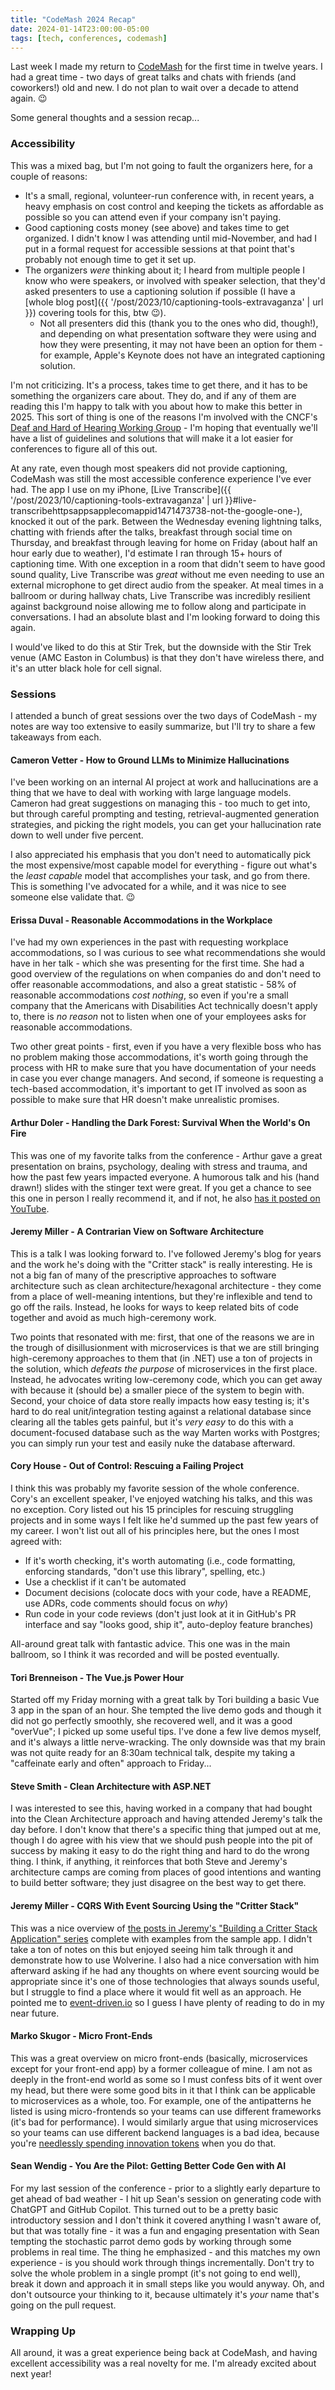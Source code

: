```yaml
---
title: "CodeMash 2024 Recap"
date: 2024-01-14T23:00:00-05:00
tags: [tech, conferences, codemash]
---
```


Last week I made my return to [CodeMash](https://codemash.org) for the first time in twelve years. I had a great time - two days of great talks and chats with friends (and coworkers!) old and new. I do not plan to wait over a decade to attend again. 😉

Some general thoughts and a session recap...

### Accessibility

This was a mixed bag, but I'm not going to fault the organizers here, for a couple of reasons:

- It's a small, regional, volunteer-run conference with, in recent years, a heavy emphasis on cost control and keeping the tickets as affordable as possible so you can attend even if your company isn't paying.
- Good captioning costs money (see above) and takes time to get organized. I didn't know I was attending until mid-November, and had I put in a formal request for accessible sessions at that point that's probably not enough time to get it set up.
- The organizers _were_ thinking about it; I heard from multiple people I know who were speakers, or involved with speaker selection, that they'd asked presenters to use a captioning solution if possible (I have a [whole blog post]({{ '/post/2023/10/captioning-tools-extravaganza' | url }}) covering tools for this, btw 😉).
  - Not all presenters did this (thank you to the ones who did, though!), and depending on what presentation software they were using and how they were presenting, it may not have been an option for them - for example, Apple's Keynote does not have an integrated captioning solution.

I'm not criticizing. It's a process, takes time to get there, and it has to be something the organizers care about. They do, and if any of them are reading this I'm happy to talk with you about how to make this better in 2025. This sort of thing is one of the reasons I'm involved with the CNCF's [Deaf and Hard of Hearing Working Group](https://contribute.cncf.io/about/deaf-and-hard-of-hearing/) - I'm hoping that eventually we'll have a list of guidelines and solutions that will make it a lot easier for conferences to figure all of this out.

At any rate, even though most speakers did not provide captioning, CodeMash was still the most accessible conference experience I've ever had. The app I use on my iPhone, [Live Transcribe]({{ '/post/2023/10/captioning-tools-extravaganza' | url }}#live-transcribehttpsappsapplecomappid1471473738-not-the-google-one-), knocked it out of the park. Between the Wednesday evening lightning talks, chatting with friends after the talks, breakfast through social time on Thursday, and breakfast through leaving for home on Friday (about half an hour early due to weather), I'd estimate I ran through 15+ hours of captioning time. With one exception in a room that didn't seem to have good sound quality, Live Transcribe was _great_ without me even needing to use an external microphone to get direct audio from the speaker. At meal times in a ballroom or during hallway chats, Live Transcribe was incredibly resilient against background noise allowing me to follow along and participate in conversations. I had an absolute blast and I'm looking forward to doing this again.

I would've liked to do this at Stir Trek, but the downside with the Stir Trek venue (AMC Easton in Columbus) is that they don't have wireless there, and it's an utter black hole for cell signal.

### Sessions

I attended a bunch of great sessions over the two days of CodeMash - my notes are way too extensive to easily summarize, but I'll try to share a few takeaways from each.

#### Cameron Vetter - How to Ground LLMs to Minimize Hallucinations

I've been working on an internal AI project at work and hallucinations are a thing that we have to deal with working with large language models. Cameron had great suggestions on managing this - too much to get into, but through careful prompting and testing, retrieval-augmented generation strategies, and picking the right models, you can get your hallucination rate down to well under five percent.

I also appreciated his emphasis that you don't need to automatically pick the most expensive/most capable model for everything - figure out what's the _least capable_ model that accomplishes your task, and go from there. This is something I've advocated for a while, and it was nice to see someone else validate that. 😉

#### Erissa Duval - Reasonable Accommodations in the Workplace

I've had my own experiences in the past with requesting workplace accommodations, so I was curious to see what recommendations she would have in her talk - which she was presenting for the first time. She had a good overview of the regulations on when companies do and don't need to offer reasonable accommodations, and also a great statistic - 58% of reasonable accommodations _cost nothing_, so even if you're a small company that the Americans with Disabilities Act technically doesn't apply to, there is _no reason_ not to listen when one of your employees asks for reasonable accommodations.

Two other great points - first, even if you have a very flexible boss who has no problem making those accommodations, it's worth going through the process with HR to make sure that you have documentation of your needs in case you ever change managers. And second, if someone is requesting a tech-based accommodation, it's important to get IT involved as soon as possible to make sure that HR doesn't make unrealistic promises.

#### Arthur Doler - Handling the Dark Forest: Survival When the World's On Fire

This was one of my favorite talks from the conference - Arthur gave a great presentation on brains, psychology, dealing with stress and trauma, and how the past few years impacted everyone. A humorous talk and his (hand drawn!) slides with the stinger text were great. If you get a chance to see this one in person I really recommend it, and if not, he also [has it posted on YouTube](https://www.youtube.com/watch?v=4wl37K27ohM).

#### Jeremy Miller - A Contrarian View on Software Architecture

This is a talk I was looking forward to. I've followed Jeremy's blog for years and the work he's doing with the "Critter stack" is really interesting. He is not a big fan of many of the prescriptive approaches to software architecture such as clean architecture/hexagonal architecture - they come from a place of well-meaning intentions, but they're inflexible and tend to go off the rails. Instead, he looks for ways to keep related bits of code together and avoid as much high-ceremony work.

Two points that resonated with me: first, that one of the reasons we are in the trough of disillusionment with microservices is that we are still bringing high-ceremony approaches to them that (in .NET) use a ton of projects in the solution, which _defeats the purpose_ of microservices in the first place. Instead, he advocates writing low-ceremony code, which you can get away with because it (should be) a smaller piece of the system to begin with. Second, your choice of data store really impacts how easy testing is; it's hard to do real unit/integration testing against a relational database since clearing all the tables gets painful, but it's _very easy_ to do this with a document-focused database such as the way Marten works with Postgres; you can simply run your test and easily nuke the database afterward.

#### Cory House - Out of Control: Rescuing a Failing Project

I think this was probably my favorite session of the whole conference. Cory's an excellent speaker, I've enjoyed watching his talks, and this was no exception. Cory listed out his 15 principles for rescuing struggling projects and in some ways I felt like he'd summed up the past few years of my career. I won't list out all of his principles here, but the ones I most agreed with:

- If it's worth checking, it's worth automating (i.e., code formatting, enforcing standards, "don't use this library", spelling, etc.)
- Use a checklist if it can't be automated
- Document decisions (colocate docs with your code, have a README, use ADRs, code comments should focus on _why_)
- Run code in your code reviews (don't just look at it in GitHub's PR interface and say "looks good, ship it", auto-deploy feature branches)

All-around great talk with fantastic advice. This one was in the main ballroom, so I think it was recorded and will be posted eventually.

#### Tori Brenneison - The Vue.js Power Hour

Started off my Friday morning with a great talk by Tori building a basic Vue 3 app in the span of an hour. She tempted the live demo gods and though it did not go perfectly smoothly, she recovered well, and it was a good "overVue"; I picked up some useful tips. I've done a few live demos myself, and it's always a little nerve-wracking. The only downside was that my brain was not quite ready for an 8:30am technical talk, despite my taking a "caffeinate early and often" approach to Friday...

#### Steve Smith - Clean Architecture with ASP.NET

I was interested to see this, having worked in a company that had bought into the Clean Architecture approach and having attended Jeremy's talk the day before. I don't know that there's a specific thing that jumped out at me, though I do agree with his view that we should push people into the pit of success by making it easy to do the right thing and hard to do the wrong thing. I think, if anything, it reinforces that both Steve and Jeremy's architecture camps are coming from places of good intentions and wanting to build better software; they just disagree on the best way to get there.

#### Jeremy Miller - CQRS With Event Sourcing Using the "Critter Stack"

This was a nice overview of [the posts in Jeremy's "Building a Critter Stack Application" series](https://jeremydmiller.com/2023/11/28/building-a-critter-stack-application-event-storming/) complete with examples from the sample app. I didn't take a ton of notes on this but enjoyed seeing him talk through it and demonstrate how to use Wolverine. I also had a nice conversation with him afterward asking if he had any thoughts on where event sourcing would be appropriate since it's one of those technologies that always sounds useful, but I struggle to find a place where it would fit well as an approach. He pointed me to [event-driven.io](https://event-driven.io/en/) so I guess I have plenty of reading to do in my near future.

#### Marko Skugor - Micro Front-Ends

This was a great overview on micro front-ends (basically, microservices except for your front-end app) by a former colleague of mine. I am not as deeply in the front-end world as some so I must confess bits of it went over my head, but there were some good bits in it that I think can be applicable to microservices as a whole, too. For example, one of the antipatterns he listed is using micro-frontends so your teams can use different frameworks (it's bad for performance). I would similarly argue that using microservices so your teams can use different backend languages is a bad idea, because you're [needlessly spending innovation tokens](https://mcfunley.com/choose-boring-technology) when you do that.

#### Sean Wendig - You Are the Pilot: Getting Better Code Gen with AI

For my last session of the conference - prior to a slightly early departure to get ahead of bad weather - I hit up Sean's session on generating code with ChatGPT and GitHub Copilot. This turned out to be a pretty basic introductory session and I don't think it covered anything I wasn't aware of, but that was totally fine - it was a fun and engaging presentation with Sean tempting the stochastic parrot demo gods by working through some problems in real time. The thing he emphasized - and this matches my own experience - is you should work through things incrementally. Don't try to solve the whole problem in a single prompt (it's not going to end well), break it down and approach it in small steps like you would anyway. Oh, and don't outsource your thinking to it, because ultimately it's _your_ name that's going on the pull request.

### Wrapping Up

All around, it was a great experience being back at CodeMash, and having excellent accessibility was a real novelty for me. I'm already excited about next year!
